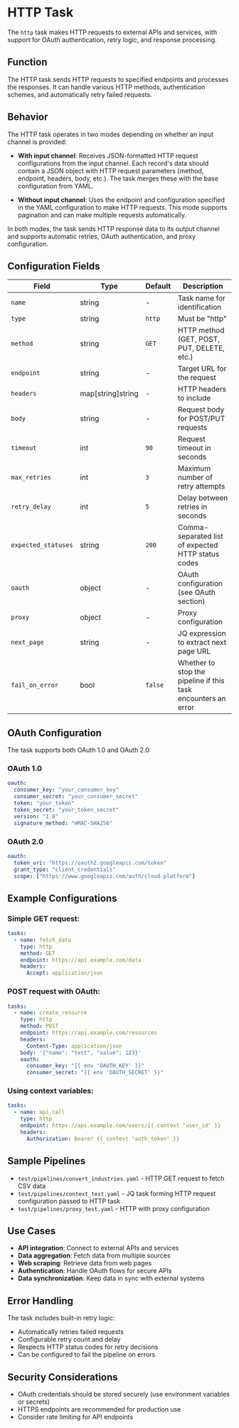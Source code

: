 # HTTP Task

The `http` task makes HTTP requests to external APIs and services, with support for OAuth authentication, retry logic, and response processing.

## Function

The HTTP task sends HTTP requests to specified endpoints and processes the responses. It can handle various HTTP methods, authentication schemes, and automatically retry failed requests.

## Behavior

The HTTP task operates in two modes depending on whether an input channel is provided:

- **With input channel**: Receives JSON-formatted HTTP request configurations from the input channel. Each record's data should contain a JSON object with HTTP request parameters (method, endpoint, headers, body, etc.). The task merges these with the base configuration from YAML.

- **Without input channel**: Uses the endpoint and configuration specified in the YAML configuration to make HTTP requests. This mode supports pagination and can make multiple requests automatically.

In both modes, the task sends HTTP response data to its output channel and supports automatic retries, OAuth authentication, and proxy configuration.

## Configuration Fields

| Field | Type | Default | Description |
|-------|------|---------|-------------|
| `name` | string | - | Task name for identification |
| `type` | string | `http` | Must be "http" |
| `method` | string | `GET` | HTTP method (GET, POST, PUT, DELETE, etc.) |
| `endpoint` | string | - | Target URL for the request |
| `headers` | map[string]string | - | HTTP headers to include |
| `body` | string | - | Request body for POST/PUT requests |
| `timeout` | int | `90` | Request timeout in seconds |
| `max_retries` | int | `3` | Maximum number of retry attempts |
| `retry_delay` | int | `5` | Delay between retries in seconds |
| `expected_statuses` | string | `200` | Comma-separated list of expected HTTP status codes |
| `oauth` | object | - | OAuth configuration (see OAuth section) |
| `proxy` | object | - | Proxy configuration |
| `next_page` | string | - | JQ expression to extract next page URL |
| `fail_on_error` | bool | `false` | Whether to stop the pipeline if this task encounters an error |

## OAuth Configuration

The task supports both OAuth 1.0 and OAuth 2.0:

### OAuth 1.0
```yaml
oauth:
  consumer_key: "your_consumer_key"
  consumer_secret: "your_consumer_secret"
  token: "your_token"
  token_secret: "your_token_secret"
  version: "1.0"
  signature_method: "HMAC-SHA256"
```

### OAuth 2.0
```yaml
oauth:
  token_uri: "https://oauth2.googleapis.com/token"
  grant_type: "client_credentials"
  scope: ["https://www.googleapis.com/auth/cloud-platform"]
```

## Example Configurations

### Simple GET request:
```yaml
tasks:
  - name: fetch_data
    type: http
    method: GET
    endpoint: https://api.example.com/data
    headers:
      Accept: application/json
```

### POST request with OAuth:
```yaml
tasks:
  - name: create_resource
    type: http
    method: POST
    endpoint: https://api.example.com/resources
    headers:
      Content-Type: application/json
    body: '{"name": "test", "value": 123}'
    oauth:
      consumer_key: "{{ env 'OAUTH_KEY' }}"
      consumer_secret: "{{ env 'OAUTH_SECRET' }}"
```

### Using context variables:
```yaml
tasks:
  - name: api_call
    type: http
    endpoint: https://api.example.com/users/{{ context "user_id" }}
    headers:
      Authorization: Bearer {{ context "auth_token" }}
```

## Sample Pipelines

- `test/pipelines/convert_industries.yaml` - HTTP GET request to fetch CSV data
- `test/pipelines/context_test.yaml` - JQ task forming HTTP request configuration passed to HTTP task
- `test/pipelines/proxy_test.yaml` - HTTP with proxy configuration

## Use Cases

- **API integration**: Connect to external APIs and services
- **Data aggregation**: Fetch data from multiple sources
- **Web scraping**: Retrieve data from web pages
- **Authentication**: Handle OAuth flows for secure APIs
- **Data synchronization**: Keep data in sync with external systems

## Error Handling

The task includes built-in retry logic:
- Automatically retries failed requests
- Configurable retry count and delay
- Respects HTTP status codes for retry decisions
- Can be configured to fail the pipeline on errors

## Security Considerations

- OAuth credentials should be stored securely (use environment variables or secrets)
- HTTPS endpoints are recommended for production use
- Consider rate limiting for API endpoints